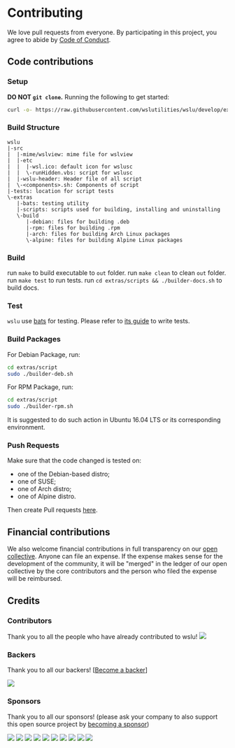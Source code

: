 # Contributing

We love pull requests from everyone. By participating in this project, you
agree to abide by [Code of Conduct](CODE_OF_CONDUCT.md).

## Code contributions

### Setup

**DO NOT `git clone`.** Running the following to get started:

```bash
curl -o- https://raw.githubusercontent.com/wslutilities/wslu/develop/extras/scripts/install.sh | bash
```

### Build Structure

```
wslu
|-src
|  |-mime/wslview: mime file for wslview
|  |-etc
|  |  |-wsl.ico: default icon for wslusc
|  |  \-runHidden.vbs: script for wslusc
|  |-wslu-header: Header file of all script
|  \-<components>.sh: Components of script
|-tests: location for script tests
\-extras
   |-bats: testing utility
   |-scripts: scripts used for building, installing and uninstalling
   \-build
      |-debian: files for building .deb
      |-rpm: files for building .rpm
      |-arch: files for building Arch Linux packages
      \-alpine: files for building Alpine Linux packages
```

### Build

run `make` to build executable to `out` folder.
run `make clean` to clean `out` folder.
run `make test` to run tests.
run `cd extras/scripts && ./builder-docs.sh` to build docs.

### Test

`wslu` use [bats](https://github.com/bats-core/bats-core) for testing. Please refer to [its guide](https://github.com/bats-core/bats-core#writing-tests) to write tests.

### Build Packages

For Debian Package, run:
```bash
cd extras/script
sudo ./builder-deb.sh
```

For RPM Package, run:
```bash
cd extras/script
sudo ./builder-rpm.sh
```

It is suggested to do such action in Ubuntu 16.04 LTS or its corresponding environment.

### Push Requests

Make sure that the code changed is tested on:
- one of the Debian-based distro;
- one of SUSE;
- one of Arch distro;
- one of Alpine distro.

Then create Pull requests [here](https://github.com/wslutilities/wslu/compare).


## Financial contributions

We also welcome financial contributions in full transparency on our [open collective](https://opencollective.com/wslu).
Anyone can file an expense. If the expense makes sense for the development of the community, it will be "merged" in the ledger of our open collective by the core contributors and the person who filed the expense will be reimbursed.


## Credits


### Contributors

Thank you to all the people who have already contributed to wslu!
<a href="graphs/contributors"><img src="https://opencollective.com/wslu/contributors.svg?width=890" /></a>


### Backers

Thank you to all our backers! [[Become a backer](https://opencollective.com/wslu#backer)]

<a href="https://opencollective.com/wslu#backers" target="_blank"><img src="https://opencollective.com/wslu/backers.svg?width=890"></a>


### Sponsors

Thank you to all our sponsors! (please ask your company to also support this open source project by [becoming a sponsor](https://opencollective.com/wslu#sponsor))

<a href="https://opencollective.com/wslu/sponsor/0/website" target="_blank"><img src="https://opencollective.com/wslu/sponsor/0/avatar.svg"></a>
<a href="https://opencollective.com/wslu/sponsor/1/website" target="_blank"><img src="https://opencollective.com/wslu/sponsor/1/avatar.svg"></a>
<a href="https://opencollective.com/wslu/sponsor/2/website" target="_blank"><img src="https://opencollective.com/wslu/sponsor/2/avatar.svg"></a>
<a href="https://opencollective.com/wslu/sponsor/3/website" target="_blank"><img src="https://opencollective.com/wslu/sponsor/3/avatar.svg"></a>
<a href="https://opencollective.com/wslu/sponsor/4/website" target="_blank"><img src="https://opencollective.com/wslu/sponsor/4/avatar.svg"></a>
<a href="https://opencollective.com/wslu/sponsor/5/website" target="_blank"><img src="https://opencollective.com/wslu/sponsor/5/avatar.svg"></a>
<a href="https://opencollective.com/wslu/sponsor/6/website" target="_blank"><img src="https://opencollective.com/wslu/sponsor/6/avatar.svg"></a>
<a href="https://opencollective.com/wslu/sponsor/7/website" target="_blank"><img src="https://opencollective.com/wslu/sponsor/7/avatar.svg"></a>
<a href="https://opencollective.com/wslu/sponsor/8/website" target="_blank"><img src="https://opencollective.com/wslu/sponsor/8/avatar.svg"></a>
<a href="https://opencollective.com/wslu/sponsor/9/website" target="_blank"><img src="https://opencollective.com/wslu/sponsor/9/avatar.svg"></a>